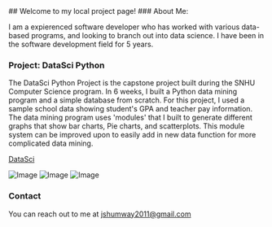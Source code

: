 <title>John Shumway's Homepage</title>
## Welcome to my local project page!
### About Me:

I am a expierenced software developer who has worked with various data-based programs, and looking to branch out into data science. I have been in the software development field for 5 years.



### Project: DataSci Python
The DataSci Python Project is the capstone project built during the SNHU Computer Science program. In 6 weeks, I built a Python data mining program and a simple database from scratch. For this project, I used a sample school data showing student's GPA and teacher pay information. The data mining program uses 'modules' that I built to generate different graphs that show bar charts, Pie charts, and scatterplots. This module system can be improved upon to easily add in new data function for more complicated data mining.

[DataSci](https://github.com/JSdata91/JSdata91.github.io/tree/main/DataSci/src) 

![Image](src) ![Image](src) ![Image](src)


### Contact

You can reach out to me at jshumway2011@gmail.com
